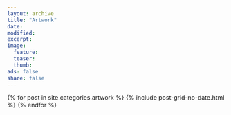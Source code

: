 ```yaml
---
layout: archive
title: "Artwork"
date:
modified:
excerpt:
image:
  feature:
  teaser:
  thumb:
ads: false
share: false
---
```


<div class="tiles">
{% for post in site.categories.artwork %}
  {% include post-grid-no-date.html %}
{% endfor %}
</div><!-- /.tiles -->
